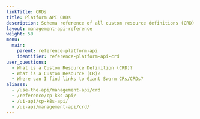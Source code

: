 ```yaml
---
linkTitle: CRDs
title: Platform API CRDs
description: Schema reference of all custom resource definitions (CRD) and custom resources (CR) you can use with the Platform API.
layout: management-api-reference
weight: 50
menu:
  main:
    parent: reference-platform-api
    identifier: reference-platform-api-crd
user_questions:
  - What is a Custom Resource Definition (CRD)?
  - What is a Custom Resource (CR)?
  - Where can I find links to Giant Swarm CRs/CRDs?
aliases:
  - /use-the-api/management-api/crd
  - /reference/cp-k8s-api/
  - /ui-api/cp-k8s-api/
  - /ui-api/management-api/crd/
---
```

